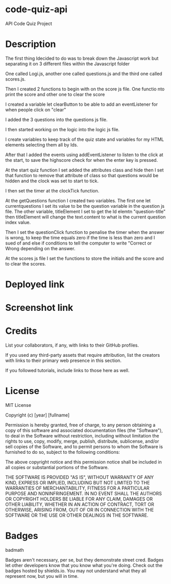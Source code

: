 # code-quiz-api

API Code Quiz Project


# Description


The first thing Idecided to do was to break down the Javascript work but separating it on 3 different files within the Javascript folder 

One called Logi.js, another one called questions.js and the third one called scores.js.

Then I created 2 functions to begin with on the score js file. One functio nto print the score and other one to clear the score 

I created a variable let clearButton to be able to add an eventListener for when people click on "clear" 

I added the 3 questions into the questions js file. 

I then started working on the logic into the logic js file. 

I create variables to keep track of the quiz state and variables for my HTML elements selecting them all by Ids. 

After that I added the events using addEventListener to listen to the click at the start, to save the highscore check for when the enter key is pressed. 

At the start quiz function I set added the attributes class and hide then I set that function to remove that attribute of class so that questions would be hidden and the clock was set to start to tick.

I then set the timer at the clockTick function.

At the getQuestions function I created two variables. The first one let currentquestions I set its value to be the question variable in the question js file. The other variable, titleElement I set to get the Id elemtn "question-title" then titleElement will change the text.content to what is the current question index value. 

Then I set the questionClick function to penalise the timer when the answer is wrong, to keep the time equals zero if the time is less than zero and I sued of and else if conditions to tell the computer to write "Correct or Wrong depending on the answer. 

At the scores js file I set the functions to store the initials and the score and to clear the scores. 


# Deployed link 

# Screenshot link


# Credits
List your collaborators, if any, with links to their GitHub profiles.

If you used any third-party assets that require attribution, list the creators with links to their primary web presence in this section.

If you followed tutorials, include links to those here as well.

# License
MIT License

Copyright (c) [year] [fullname]

Permission is hereby granted, free of charge, to any person obtaining a copy of this software and associated documentation files (the "Software"), to deal in the Software without restriction, including without limitation the rights to use, copy, modify, merge, publish, distribute, sublicense, and/or sell copies of the Software, and to permit persons to whom the Software is furnished to do so, subject to the following conditions:

The above copyright notice and this permission notice shall be included in all copies or substantial portions of the Software.

THE SOFTWARE IS PROVIDED "AS IS", WITHOUT WARRANTY OF ANY KIND, EXPRESS OR IMPLIED, INCLUDING BUT NOT LIMITED TO THE WARRANTIES OF MERCHANTABILITY, FITNESS FOR A PARTICULAR PURPOSE AND NONINFRINGEMENT. IN NO EVENT SHALL THE AUTHORS OR COPYRIGHT HOLDERS BE LIABLE FOR ANY CLAIM, DAMAGES OR OTHER LIABILITY, WHETHER IN AN ACTION OF CONTRACT, TORT OR OTHERWISE, ARISING FROM, OUT OF OR IN CONNECTION WITH THE SOFTWARE OR THE USE OR OTHER DEALINGS IN THE SOFTWARE.

# Badges
badmath

Badges aren't necessary, per se, but they demonstrate street cred. Badges let other developers know that you know what you're doing. Check out the badges hosted by shields.io. You may not understand what they all represent now, but you will in time.


